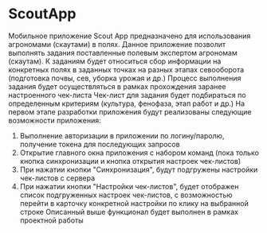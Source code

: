 # ScoutApp
Мобильное приложение Scout App предназначено для использования агрономами (скаутами) в полях.
Данное приложение позволит выполнять задания поставленные полевым экспертом агрономам (скаутам). 
К заданиям будет относиться сбор информации на конкретных полях в заданных точках на разных этапах севооборота (подготовка почвы, сев, уборка урожая и др.) 
Процесс выполнения задания будет осуществляться в рамках прохождения заранее настроенного чек-листа
Чек-лист для задания будет подбираться по определенным критериям (культура, фенофаза, этап работ и др.)
На первом этапе разработки приложения будут реализованы следующие возможности приложения:
  1. Выполнение авторизации в приложении по логину/паролю, получение токена для последующих запросов
  2. Открытие главного окна приложения с набором команд (пока только кнопка синхронизации и кнопка открытия настроек чек-листов)
  3. При нажатии кнопки "Синхронизация", будут подгружены настройки чек-листов с сервера
  4. При нажатии кнопки "Настройки чек-листов", будет отображен список подгруженных настроек чек-листов, с возможностью перейти в карточку конкретной настройки по клику на выбранной строке
Описанный выше функционал будет выполнен в рамках проектной работы
